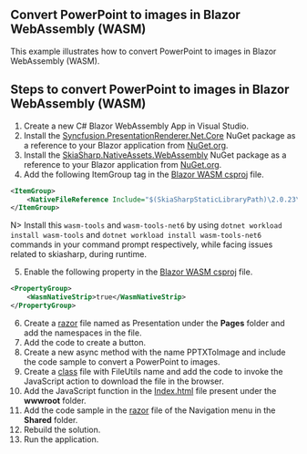 Convert PowerPoint to images in Blazor WebAssembly (WASM)
---------------------------------------------------------

This example illustrates how to convert PowerPoint to images in Blazor WebAssembly (WASM).

Steps to convert PowerPoint to images in Blazor WebAssembly (WASM)
------------------------------------------------------------------

1. Create a new C# Blazor WebAssembly App in Visual Studio.
2. Install the [Syncfusion.PresentationRenderer.Net.Core](https://www.nuget.org/packages/Syncfusion.PresentationRenderer.Net.Core) NuGet package as a reference to your Blazor application from [NuGet.org](https://www.nuget.org/).  
3. Install the [SkiaSharp.NativeAssets.WebAssembly](https://www.nuget.org/packages/SkiaSharp.NativeAssets.WebAssembly) NuGet package as a reference to your Blazor application from [NuGet.org](https://www.nuget.org/).  
4. Add the following ItemGroup tag in the [Blazor WASM csproj](https://github.com/SyncfusionExamples/PowerPoint-Examples/blob/master/PPTX-to-Image-conversion/Convert-PowerPoint-presentation-to-Image/Blazor/Client-side-application/Convert-PPTX-to-Image/Convert-PPTX-to-Image.csproj) file.

```xml
<ItemGroup>
    <NativeFileReference Include="$(SkiaSharpStaticLibraryPath)\2.0.23\*.a" />
</ItemGroup>
```

N> Install this `wasm-tools` and `wasm-tools-net6` by using `dotnet workload install wasm-tools` and `dotnet workload install wasm-tools-net6` commands in your command prompt respectively, while facing issues related to skiasharp, during runtime.

5. Enable the following property in the [Blazor WASM csproj](https://github.com/SyncfusionExamples/PowerPoint-Examples/blob/master/PPTX-to-Image-conversion/Convert-PowerPoint-presentation-to-Image/Blazor/Client-side-application/Convert-PPTX-to-Image/Convert-PPTX-to-Image.csproj) file.

```xml
<PropertyGroup>
    <WasmNativeStrip>true</WasmNativeStrip>
</PropertyGroup>
```

6. Create a [razor](https://github.com/SyncfusionExamples/PowerPoint-Examples/blob/master/PPTX-to-Image-conversion/Convert-PowerPoint-presentation-to-Image/Blazor/Client-side-application/Convert-PPTX-to-Image/Pages/DocIO.razor) file named as Presentation under the **Pages** folder and add the namespaces in the file.
7. Add the code to create a button.
8. Create a new async method with the name PPTXToImage and include the code sample to convert a PowerPoint to images.
9. Create a [class](https://github.com/SyncfusionExamples/PowerPoint-Examples/blob/master/PPTX-to-Image-conversion/Convert-PowerPoint-presentation-to-Image/Blazor/Client-side-application/Convert-PPTX-to-Image/FileUtils.cs) file with FileUtils name and add the code to invoke the JavaScript action to download the file in the browser.
10. Add the JavaScript function in the [Index.html](https://github.com/SyncfusionExamples/PowerPoint-Examples/blob/master/PPTX-to-Image-conversion/Convert-PowerPoint-presentation-to-Image/Blazor/Client-side-application/Convert-PPTX-to-Image/wwwroot/index.html) file present under the **wwwroot** folder.
11. Add the code sample in the [razor](https://github.com/SyncfusionExamples/PowerPoint-Examples/blob/master/PPTX-to-Image-conversion/Convert-PowerPoint-presentation-to-Image/Blazor/Client-side-application/Convert-PPTX-to-Image/Shared/NavMenu.razor) file of the Navigation menu in the **Shared** folder.
12. Rebuild the solution.
13. Run the application.
